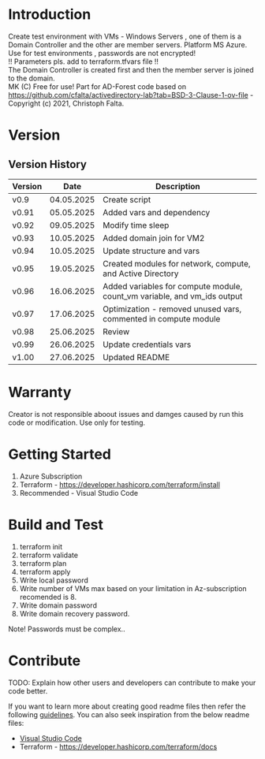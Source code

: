 # Introduction 
  Create test environment with VMs - Windows Servers , one of them is a Domain Controller and the other are 
  member servers. Platform MS Azure.
  Use for test environments , passwords are not encrypted!  </br>
 !! Parameters pls. add to terraform.tfvars file !! </br>
  The Domain Controller is created first and then the member server is joined to the domain. </br>
  MK (C) Free for use! Part for AD-Forest code based on https://github.com/cfalta/activedirectory-lab?tab=BSD-3-Clause-1-ov-file - Copyright (c) 2021, Christoph Falta.

# Version
## Version History

| Version | Date       | Description                                                                 |
|---------|------------|-----------------------------------------------------------------------------|
| v0.9    | 04.05.2025 | Create script                                                              |
| v0.91   | 05.05.2025 | Added vars and dependency                                                  |
| v0.92   | 09.05.2025 | Modify time sleep                                                         |
| v0.93   | 10.05.2025 | Added domain join for VM2                                                 |
| v0.94   | 10.05.2025 | Update structure and vars                                                 |
| v0.95   | 19.05.2025 | Created modules for network, compute, and Active Directory                |
| v0.96   | 16.06.2025 | Added variables for compute module, count_vm variable, and vm_ids output  |
| v0.97   | 17.06.2025 | Optimization - removed unused vars, commented in compute module           |
| v0.98   | 25.06.2025 | Review                                                                    |
| v0.99   | 26.06.2025 | Update credentials vars                                                   |
| v1.00   | 27.06.2025 | Updated README                                                            |


# Warranty 
Creator is not responsible aboout issues and damges caused by run this code or modification. Use only for testing.

# Getting Started
1. Azure Subscription
2. Terraform - https://developer.hashicorp.com/terraform/install
3. Recommended - Visual Studio Code


# Build and Test
1. terraform init
2. terraform validate
3. terraform plan
4. terraform apply
5. Write local password
6. Write number of VMs max based on your limitation in Az-subscription recomended is 8.
7. Write domain password
8. Write domain recovery password.

Note! Passwords must be complex..


# Contribute
TODO: Explain how other users and developers can contribute to make your code better. 

If you want to learn more about creating good readme files then refer the following [guidelines](https://docs.microsoft.com/en-us/azure/devops/repos/git/create-a-readme?view=azure-devops). You can also seek inspiration from the below readme files:
- [Visual Studio Code](https://github.com/Microsoft/vscode)
- Terraform - https://developer.hashicorp.com/terraform/docs
